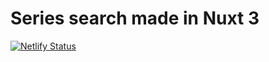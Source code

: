# Series search made in Nuxt 3
[![Netlify Status](https://api.netlify.com/api/v1/badges/01960697-162b-4689-a048-fcaa90f00223/deploy-status)](https://app.netlify.com/sites/xts7-series-search/deploys)
